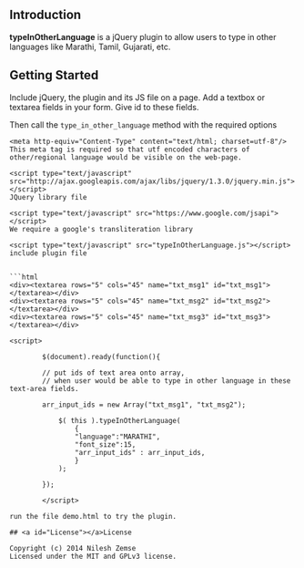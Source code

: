 ## <a id="Introduction"></a>Introduction

**typeInOtherLanguage** is a jQuery plugin to allow users to type in other languages like Marathi, Tamil, Gujarati, etc.

## Getting Started

Include jQuery, the plugin and its JS file on a page. Add a textbox or textarea fields in your form. 
Give id to these fields.

Then call the `type_in_other_language` method with the required options

```includes
<meta http-equiv="Content-Type" content="text/html; charset=utf-8"/>
This meta tag is required so that utf encoded characters of other/regional language would be visible on the web-page.

<script type="text/javascript" src="http://ajax.googleapis.com/ajax/libs/jquery/1.3.0/jquery.min.js"></script>
JQuery library file

<script type="text/javascript" src="https://www.google.com/jsapi"></script>
We require a google's transliteration library

<script type="text/javascript" src="typeInOtherLanguage.js"></script>
include plugin file


```html
<div><textarea rows="5" cols="45" name="txt_msg1" id="txt_msg1"></textarea></div>
<div><textarea rows="5" cols="45" name="txt_msg2" id="txt_msg2"></textarea></div>
<div><textarea rows="5" cols="45" name="txt_msg3" id="txt_msg3"></textarea></div>

<script>

        $(document).ready(function(){
          
        // put ids of text area onto array, 
        // when user would be able to type in other language in these text-area fields.

        arr_input_ids = new Array("txt_msg1", "txt_msg2");
        
            $( this ).typeInOtherLanguage(
                {
                "language":"MARATHI",
                "font_size":15,
                "arr_input_ids" : arr_input_ids,
                }
            );
            
        });       
      
        </script>
```

``` Demo
run the file demo.html to try the plugin.

## <a id="License"></a>License

Copyright (c) 2014 Nilesh Zemse
Licensed under the MIT and GPLv3 license.
